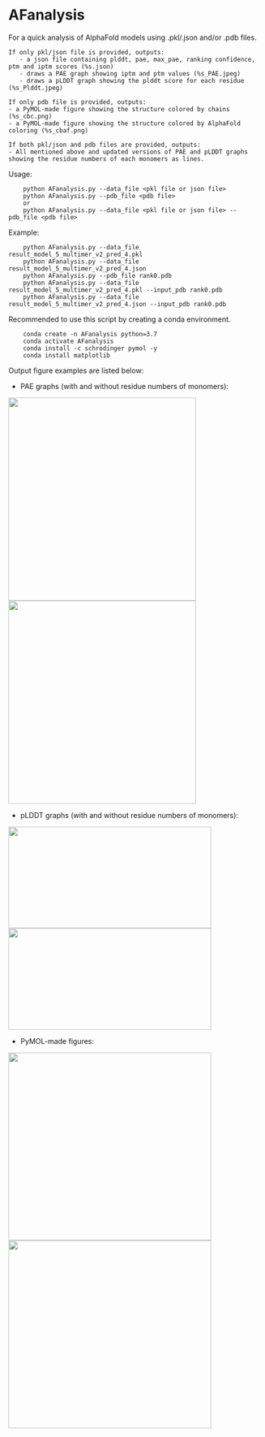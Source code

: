 # AFanalysis

For a quick analysis of AlphaFold models using .pkl/.json and/or .pdb files. 

	If only pkl/json file is provided, outputs:
	   - a json file containing plddt, pae, max_pae, ranking confidence, ptm and iptm scores (%s.json)
	   - draws a PAE graph showing iptm and ptm values (%s_PAE.jpeg)
	   - draws a pLDDT graph showing the plddt score for each residue (%s_Plddt.jpeg)
	   
	If only pdb file is provided, outputs:
	- a PyMOL-made figure showing the structure colored by chains (%s_cbc.png)
	- a PyMOL-made figure showing the structure colored by AlphaFold coloring (%s_cbaf.png)
	
	If both pkl/json and pdb files are provided, outputs:
	- All mentioned above and updated versions of PAE and pLDDT graphs showing the residue numbers of each monomers as lines. 

Usage: 
```
	python AFanalysis.py --data_file <pkl file or json file>
	python AFanalysis.py --pdb_file <pdb file>
	or 
	python AFanalysis.py --data_file <pkl file or json file> --pdb_file <pdb file>
```
	
Example: 
```
	python AFanalysis.py --data_file result_model_5_multimer_v2_pred_4.pkl
	python AFanalysis.py --data_file result_model_5_multimer_v2_pred_4.json
	python AFanalysis.py --pdb_file rank0.pdb
	python AFanalysis.py --data_file result_model_5_multimer_v2_pred_4.pkl --input_pdb rank0.pdb
	python AFanalysis.py --data_file result_model_5_multimer_v2_pred_4.json --input_pdb rank0.pdb
```

Recommended to use this script by creating a conda environment.
```
	conda create -n AFanalysis python=3.7
	conda activate AFanalysis
	conda install -c schrodinger pymol -y
	conda install matplotlib
```

Output figure examples are listed below: 

- PAE graphs (with and without residue numbers of monomers):

<img src="https://user-images.githubusercontent.com/62547137/230650827-6aecf698-285b-4fd7-b2e1-c33d4e4fc0fd.jpeg" width="370" height="400"><img src="https://user-images.githubusercontent.com/62547137/230651275-01160bd3-3372-4102-898b-68767532f450.jpeg" width="370" height="400">


- pLDDT graphs (with and without residue numbers of monomers):

<img src="https://user-images.githubusercontent.com/62547137/230650807-575f5178-f1af-4108-8545-43005fa545b9.jpeg" width="400" height="200"><img src="https://user-images.githubusercontent.com/62547137/230651186-4a51cd95-bc12-40f7-a24d-3a85be39e5f1.jpeg" width="400" height="200">

- PyMOL-made figures:

<img src="https://user-images.githubusercontent.com/62547137/230650419-808b7340-1d56-4c2b-bb09-004e66e49687.png" width="400" height="370"><img src="https://user-images.githubusercontent.com/62547137/230650456-964bcbc0-77e1-48c9-b26c-7ff726e01a55.png" width="400" height="370">



